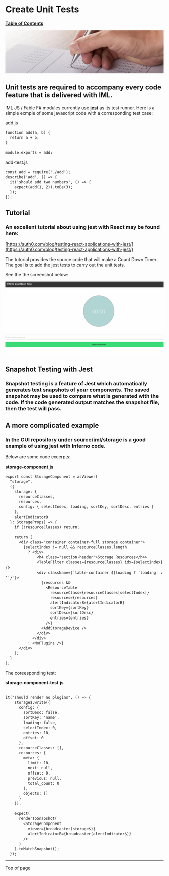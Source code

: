 # <a name="Top"></a>Create Unit Tests

[**Table of Contents**](cd_TOC.md)

![unit test](md_Graphics/testing_sm.jpg)

## Unit tests are required to accompany every code feature that is delivered with IML.

IML JS / Fable F# modules currently use **[jest](https://facebook.github.io/jest/)** as its test runner. Here is a simple exmple of some javascript code with a corresponding test case:

add.js

```
function add(a, b) {
  return a + b;
}

module.exports = add;
```

add-test.js

```
const add = require('./add');
describe('add', () => {
  it('should add two numbers', () => {
    expect(add(1, 2)).toBe(3);
  });
});
```

## Tutorial
### An excellent tutorial about using jest with React may be found here:

[https://auth0.com/blog/testing-react-applications-with-jest/](https://auth0.com/blog/testing-react-applications-with-jest/)


The tutorial provides the source code that will make a Count Down Timer. 
The goal is to add the jest tests to carry out the unit tests.

See the the screenshot below:

![count_down_timer.png](md_Graphics/count_down_timer.png)

## Snapshot Testing with Jest

### Snapshot testing is a feature of Jest which automatically generates text snapshots of your components. The saved snapshot may be used to compare what is generated with the code. If the code generated output matches the snapshot file, then the test will pass.

## A more complicated example

### In the GUI repository under source/iml/storage is a good example of using jest with Inferno code. 

Below are some code excerpts:

**storage-component.js**
```
export const StorageComponent = asViewer(
  "storage",
  ({
    storage: {
      resourceClasses,
      resources,
      config: { selectIndex, loading, sortKey, sortDesc, entries }
    },
    alertIndicatorB
  }: StorageProps) => {
    if (!resourceClasses) return;

    return (
      <div class="container container-full storage container">
        {selectIndex != null && resourceClasses.length
          ? <div>
              <h4 class="section-header">Storage Resources</h4>
              <TableFilter classes={resourceClasses} idx={selectIndex} />
              <div className={`table-container ${loading ? 'loading' : ''}`}>
                {resources &&
                  <ResourceTable
                    resourceClass={resourceClasses[selectIndex]}
                    resources={resources}
                    alertIndicatorB={alertIndicatorB}
                    sortKey={sortKey}
                    sortDesc={sortDesc}
                    entries={entries}
                  />}
                <AddStorageDevice />
              </div>
            </div>
          : <NoPlugins />}
      </div>
    );
  }
);

```

The coreesponding test:

**storage-component-test.js**

```

it("should render no plugins", () => {
    storage$.write({
      config: {
        sortDesc: false,
        sortKey: 'name',
        loading: false,
        selectIndex: 0,
        entries: 10,
        offset: 0
      },
      resourceClasses: [],
      resources: {
        meta: {
          limit: 10,
          next: null,
          offset: 0,
          previous: null,
          total_count: 0
        },
        objects: []
      }
    });

    expect(
      renderToSnapshot(
        <StorageComponent
          viewer={broadcaster(storage$)}
          alertIndicatorB={broadcaster(alertIndicator$)}
        />
      )
    ).toMatchSnapshot();
  });

```

---
[Top of page](#Top)